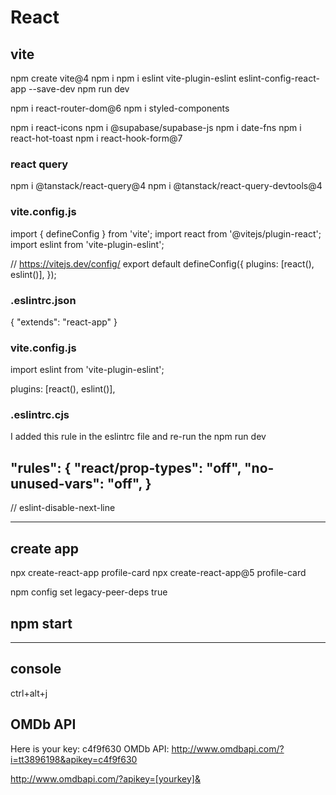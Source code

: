 # React

## vite

npm create vite@4
npm i
npm i eslint vite-plugin-eslint eslint-config-react-app --save-dev
npm run dev

npm i react-router-dom@6
npm i styled-components

npm i react-icons
npm i @supabase/supabase-js
npm i date-fns
npm i react-hot-toast
npm i react-hook-form@7

### react query

npm i @tanstack/react-query@4
npm i @tanstack/react-query-devtools@4

### vite.config.js

import { defineConfig } from 'vite';
import react from '@vitejs/plugin-react';
import eslint from 'vite-plugin-eslint';

// https://vitejs.dev/config/
export default defineConfig({
plugins: [react(), eslint()],
});

### .eslintrc.json

{
"extends": "react-app"
}

### vite.config.js

import eslint from 'vite-plugin-eslint';

plugins: [react(), eslint()],

### .eslintrc.cjs

I added this rule in the eslintrc file and re-run the npm run dev

"rules": {
"react/prop-types": "off",
"no-unused-vars": "off",
}
--
// eslint-disable-next-line

---

## create app

npx create-react-app profile-card
npx create-react-app@5 profile-card

npm config set legacy-peer-deps true

## npm start

---

## console

ctrl+alt+j

## OMDb API

Here is your key: c4f9f630
OMDb API: http://www.omdbapi.com/?i=tt3896198&apikey=c4f9f630

http://www.omdbapi.com/?apikey=[yourkey]&
